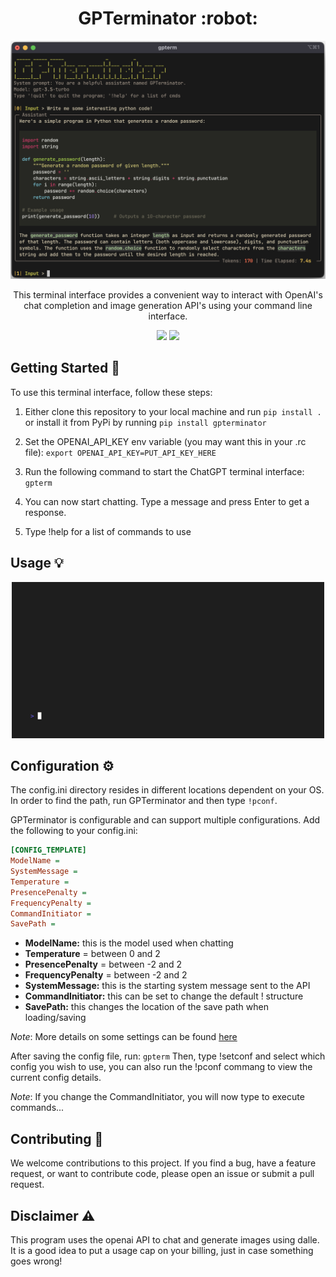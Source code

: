 <h1 align="center">GPTerminator :robot:</h1>
<p align="center">
<img src="./imgs/panel_output.png" width="600" />
</p>
<p align="center">This terminal interface provides a convenient way to interact with OpenAI's chat completion and image generation API's using your command line interface.</p>
<p align="center">
<img src="https://img.shields.io/github/last-commit/AineeJames/ChatGPTerminator?style=for-the-badge&logo=github&color=7dc4e4&logoColor=D9E0EE&labelColor=302D41" />
<img src="https://img.shields.io/github/stars/AineeJames/ChatGPTerminator?style=for-the-badge&logo=apachespark&color=eed49f&logoColor=D9E0EE&labelColor=302D41" />
</p>


## Getting Started :rocket:

To use this terminal interface, follow these steps:

1. Either clone this repository to your local machine and run `pip install .` or install it from PyPi by running `pip install gpterminator`

2. Set the OPENAI_API_KEY env variable (you may want this in your .rc file): `export OPENAI_API_KEY=PUT_API_KEY_HERE`

3. Run the following command to start the ChatGPT terminal interface: `gpterm`

4. You can now start chatting. Type a message and press Enter to get a response.

5. Type !help for a list of commands to use

## Usage :bulb:


<p align="center">
<img src="./imgs/demo.gif" width="500" />
</p>


## Configuration :gear:

The config.ini directory resides in different locations dependent on your OS. In order to find the path, run GPTerminator and then type `!pconf`.

GPTerminator is configurable and can support multiple configurations. Add the following to your config.ini:

   ```ini
   [CONFIG_TEMPLATE]
   ModelName = 
   SystemMessage = 
   Temperature =
   PresencePenalty = 
   FrequencyPenalty = 
   CommandInitiator = 
   SavePath = 
   ```

- **ModelName:** this is the model used when chatting
- **Temperature** = between 0 and 2
- **PresencePenalty** = between -2 and 2
- **FrequencyPenalty** = between -2 and 2
- **SystemMessage:** this is the starting system message sent to the API
- **CommandInitiator:** this can be set to change the default !<cmd> structure
- **SavePath:** this changes the location of the save path when loading/saving

_Note_: More details on some settings can be found [here](https://platform.openai.com/docs/api-reference/chat/create)

After saving the config file, run: `gpterm`
Then, type !setconf and select which config you wish to use, you can also run the !pconf commang to view the current config details.

_Note_: If you change the CommandInitiator, you will now type <CommandInitiator><cmd> to execute commands...


## Contributing :raised_hands:

We welcome contributions to this project. If you find a bug, have a feature request, or want to contribute code, please open an issue or submit a pull request.

## Disclaimer :warning: 

This program uses the openai API to chat and generate images using dalle. It is a good idea to put a usage cap on your billing, just in case something goes wrong!
